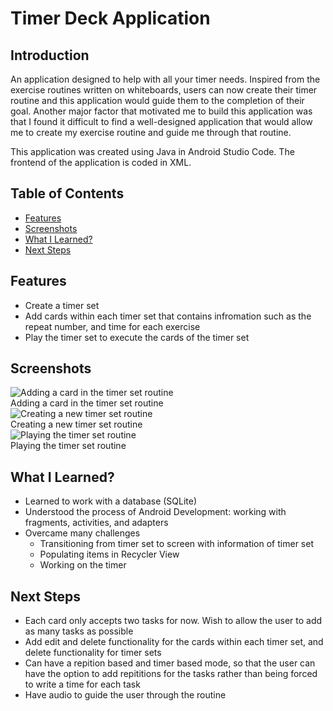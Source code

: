 # Timer Deck Application

## Introduction
An application designed to help with all your timer needs. Inspired from the exercise routines written on whiteboards, users can now create their timer routine and this application would guide them to the completion of their goal. Another major factor that motivated me to build this application was that I found it difficult to find a well-designed application that would allow me to create my exercise routine and guide me through that routine. 

This application was created using Java in Android Studio Code. The frontend of the application is coded in XML.

## Table of Contents
- [Features](https://github.com/Akhil-Kokkula/TimerApp/blob/main/README.md#features)
- [Screenshots](https://github.com/Akhil-Kokkula/TimerApp/blob/main/README.md#screenshots)
- [What I Learned?](https://github.com/Akhil-Kokkula/TimerApp/blob/main/README.md#what-i-learned)
- [Next Steps](https://github.com/Akhil-Kokkula/TimerApp/blob/main/README.md#next-steps)

## Features
- Create a timer set
- Add cards within each timer set that contains infromation such as the repeat number, and time for each exercise
- Play the timer set to execute the cards of the timer set 

## Screenshots

![Adding a card in the timer set routine](https://github.com/Akhil-Kokkula/TimerApp/blob/main/Screen_Recording_1_AdobeCreativeCloudExpress.gif)<br/>
Adding a card in the timer set routine<br/>
![Creating a new timer set routine](https://github.com/Akhil-Kokkula/TimerApp/blob/main/Screen_Recording_2022-01-18_at_10_20_05_AM_2_AdobeCreativeCloudExpress.gif)<br/> 
Creating a new timer set routine<br/>
![Playing the timer set routine](https://github.com/Akhil-Kokkula/TimerApp/blob/main/Screen_Recording_2022-01-18_at_10_20_05_AM_3_AdobeCreativeCloudExpress.gif)<br/>
Playing the timer set routine<br/>



## What I Learned?
- Learned to work with a database (SQLite)
- Understood the process of Android Development: working with fragments, activities, and adapters
- Overcame many challenges
  - Transitioning from timer set to screen with information of timer set
  - Populating items in Recycler View
  - Working on the timer  

## Next Steps
- Each card only accepts two tasks for now. Wish to allow the user to add as many tasks as possible
- Add edit and delete functionality for the cards within each timer set, and delete functionality for timer sets
- Can have a repition based and timer based mode, so that the user can have the option to add repititions for the tasks rather than being forced to write a time for each task
- Have audio to guide the user through the routine






